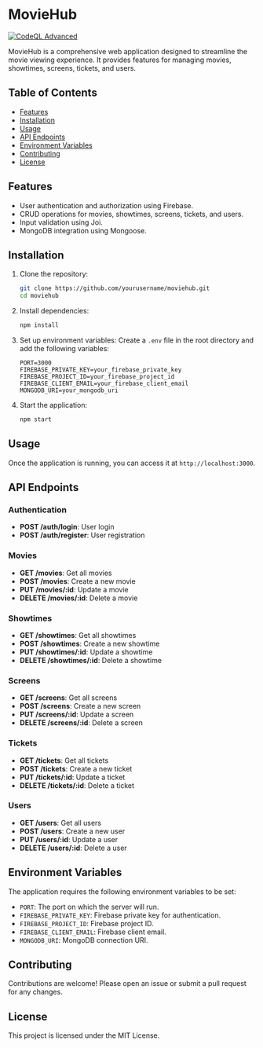 # MovieHub

[![CodeQL Advanced](https://github.com/gabriel-rodriguezcastellini/MovieHub/actions/workflows/codeql.yml/badge.svg)](https://github.com/gabriel-rodriguezcastellini/MovieHub/actions/workflows/codeql.yml)

MovieHub is a comprehensive web application designed to streamline the movie viewing experience. It provides features for managing movies, showtimes, screens, tickets, and users.

## Table of Contents

- [Features](#features)
- [Installation](#installation)
- [Usage](#usage)
- [API Endpoints](#api-endpoints)
- [Environment Variables](#environment-variables)
- [Contributing](#contributing)
- [License](#license)

## Features

- User authentication and authorization using Firebase.
- CRUD operations for movies, showtimes, screens, tickets, and users.
- Input validation using Joi.
- MongoDB integration using Mongoose.

## Installation

1. Clone the repository:

   ```sh
   git clone https://github.com/yourusername/moviehub.git
   cd moviehub
   ```

2. Install dependencies:

   ```sh
   npm install
   ```

3. Set up environment variables:
   Create a `.env` file in the root directory and add the following variables:

   ```env
   PORT=3000
   FIREBASE_PRIVATE_KEY=your_firebase_private_key
   FIREBASE_PROJECT_ID=your_firebase_project_id
   FIREBASE_CLIENT_EMAIL=your_firebase_client_email
   MONGODB_URI=your_mongodb_uri
   ```

4. Start the application:
   ```sh
   npm start
   ```

## Usage

Once the application is running, you can access it at `http://localhost:3000`.

## API Endpoints

### Authentication

- **POST /auth/login**: User login
- **POST /auth/register**: User registration

### Movies

- **GET /movies**: Get all movies
- **POST /movies**: Create a new movie
- **PUT /movies/:id**: Update a movie
- **DELETE /movies/:id**: Delete a movie

### Showtimes

- **GET /showtimes**: Get all showtimes
- **POST /showtimes**: Create a new showtime
- **PUT /showtimes/:id**: Update a showtime
- **DELETE /showtimes/:id**: Delete a showtime

### Screens

- **GET /screens**: Get all screens
- **POST /screens**: Create a new screen
- **PUT /screens/:id**: Update a screen
- **DELETE /screens/:id**: Delete a screen

### Tickets

- **GET /tickets**: Get all tickets
- **POST /tickets**: Create a new ticket
- **PUT /tickets/:id**: Update a ticket
- **DELETE /tickets/:id**: Delete a ticket

### Users

- **GET /users**: Get all users
- **POST /users**: Create a new user
- **PUT /users/:id**: Update a user
- **DELETE /users/:id**: Delete a user

## Environment Variables

The application requires the following environment variables to be set:

- `PORT`: The port on which the server will run.
- `FIREBASE_PRIVATE_KEY`: Firebase private key for authentication.
- `FIREBASE_PROJECT_ID`: Firebase project ID.
- `FIREBASE_CLIENT_EMAIL`: Firebase client email.
- `MONGODB_URI`: MongoDB connection URI.

## Contributing

Contributions are welcome! Please open an issue or submit a pull request for any changes.

## License

This project is licensed under the MIT License.
